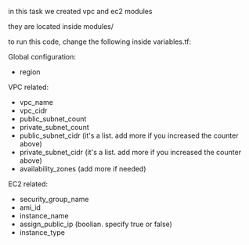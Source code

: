 
in this task we created vpc and ec2 modules

they are located inside modules/

to run this code, change the following inside variables.tf:

Global configuration:

- region

VPC related:

- vpc_name
- vpc_cidr
- public_subnet_count
- private_subnet_count
- public_subnet_cidr (it's a list. add more if you increased the counter above)
- private_subnet_cidr (it's a list. add more if you increased the counter above)
- availability_zones (add more if needed)


EC2 related:

- security_group_name
- ami_id
- instance_name
- assign_public_ip (boolian. specify true or false)
- instance_type